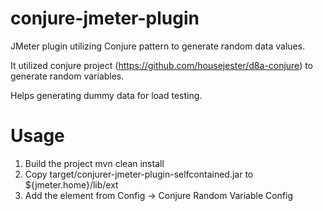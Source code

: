 conjure-jmeter-plugin
=====================

JMeter plugin utilizing Conjure pattern to generate random data values.

It utilized conjure project (https://github.com/housejester/d8a-conjure) to generate random variables.

Helps generating dummy data for load testing.

Usage
=====

1. Build the project
    mvn clean install
2. Copy target/conjurer-jmeter-plugin-selfcontained.jar to ${jmeter.home}/lib/ext
3. Add the element from Config -> Conjure Random Variable Config
